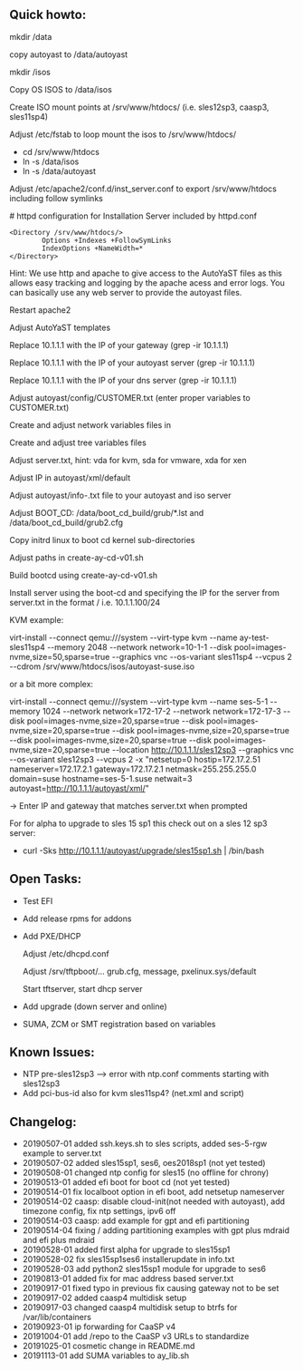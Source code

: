 Quick howto:
----------------------------------------------

mkdir /data

copy autoyast to /data/autoyast

mkdir /isos

Copy OS ISOS to /data/isos

Create ISO mount points at /srv/www/htdocs/<os> (i.e. sles12sp3, caasp3, sles11sp4)

Adjust /etc/fstab to loop mount the isos to /srv/www/htdocs/<os>

- cd /srv/www/htdocs
- ln -s /data/isos
- ln -s /data/autoyast

Adjust /etc/apache2/conf.d/inst_server.conf to export /srv/www/htdocs including follow symlinks

\# httpd configuration for Installation Server included by httpd.conf

	<Directory /srv/www/htdocs/>
	        Options +Indexes +FollowSymLinks
        	IndexOptions +NameWidth=*
	</Directory>

Hint: We use http and apache to give access to the AutoYaST files as this allows easy tracking and logging by the apache acess and error logs. You can basically use any web server to provide the autoyast files.

Restart apache2

Adjust AutoYaST templates

Replace 10.1.1.1 with the IP of your gateway (grep -ir 10.1.1.1)

Replace 10.1.1.1 with the IP of your autoyast server (grep -ir 10.1.1.1)

Replace 10.1.1.1 with the IP of your dns server (grep -ir 10.1.1.1)

Adjust autoyast/config/CUSTOMER.txt (enter proper variables to CUSTOMER.txt)

Create and adjust network variables files in 

Create and adjust tree variables files

Adjust server.txt, hint: vda for kvm, sda for vmware, xda for xen

Adjust IP in autoyast/xml/default

Adjust autoyast/info-<os>.txt file to your autoyast and iso server

Adjust BOOT_CD: /data/boot_cd_build/grub/*.lst and /data/boot_cd_build/grub2.cfg

Copy initrd linux to boot cd kernel sub-directories

Adjust paths in create-ay-cd-v01.sh

Build bootcd using create-ay-cd-v01.sh

Install server using the boot-cd and specifying the IP for the server from server.txt in the format <ip>/<mask> i.e. 10.1.1.100/24

KVM example:

virt-install --connect qemu:///system --virt-type kvm  --name ay-test-sles11sp4 --memory 2048 --network network=10-1-1 --disk pool=images-nvme,size=50,sparse=true --graphics vnc --os-variant sles11sp4 --vcpus 2 --cdrom /srv/www/htdocs/isos/autoyast-suse.iso

or a bit more complex:

virt-install --connect qemu:///system --virt-type kvm  --name ses-5-1 --memory 1024 --network network=172-17-2 --network network=172-17-3 --disk pool=images-nvme,size=20,sparse=true --disk pool=images-nvme,size=20,sparse=true --disk pool=images-nvme,size=20,sparse=true --disk pool=images-nvme,size=20,sparse=true --disk pool=images-nvme,size=20,sparse=true --location http://10.1.1.1/sles12sp3 --graphics vnc --os-variant sles12sp3 --vcpus 2 -x "netsetup=0 hostip=172.17.2.51 nameserver=172.17.2.1 gateway=172.17.2.1 netmask=255.255.255.0 domain=suse hostname=ses-5-1.suse netwait=3 autoyast=http://10.1.1.1/autoyast/xml/"

-> Enter IP and gateway that matches server.txt when prompted

For for alpha to upgrade to sles 15 sp1 this check out on a sles 12 sp3 server:

- curl -Sks http://10.1.1.1/autoyast/upgrade/sles15sp1.sh | /bin/bash

Open Tasks:
----------------------------------------------
- Test EFI
- Add release rpms for addons
- Add PXE/DHCP

	Adjust /etc/dhcpd.conf

	Adjust /srv/tftpboot/... grub.cfg, message, pxelinux.sys/default

	Start tftserver, start dhcp server

- Add upgrade (down server and online)
- SUMA, ZCM or SMT registration based on variables

Known Issues:
----------------------------------------------
- NTP pre-sles12sp3 --> error with ntp.conf comments starting with sles12sp3
- Add pci-bus-id also for kvm sles11sp4? (net.xml and script)

Changelog:
----------------------------------------------
- 20190507-01 added ssh.keys.sh to sles scripts, added ses-5-rgw example to server.txt
- 20190507-02 added sles15sp1, ses6, oes2018sp1 (not yet tested)
- 20190508-01 changed ntp config for sles15 (no offline for chrony)
- 20190513-01 added efi boot for boot cd (not yet tested)
- 20190514-01 fix localboot option in efi boot, add netsetup nameserver
- 20190514-02 caasp: disable cloud-init(not needed with autoyast), add timezone config, fix ntp settings, ipv6 off
- 20190514-03 caasp: add example for gpt and efi partitioning
- 20190514-04 fixing / adding partitioning examples with gpt plus mdraid and efi plus mdraid
- 20190528-01 added first alpha for upgrade to sles15sp1
- 20190528-02 fix sles15sp1ses6 installerupdate in info.txt
- 20190528-03 add python2 sles15sp1 module for upgrade to ses6
- 20190813-01 added fix for mac address based server.txt
- 20190917-01 fixed typo in previous fix causing gateway not to be set
- 20190917-02 added caasp4 multidisk setup
- 20190917-03 changed caasp4 multidisk setup to btrfs for /var/lib/containers
- 20190923-01 ip forwarding for CaaSP v4
- 20191004-01 add /repo to the CaaSP v3 URLs to standardize
- 20191025-01 cosmetic change in README.md
- 20191113-01 add SUMA variables to ay_lib.sh
